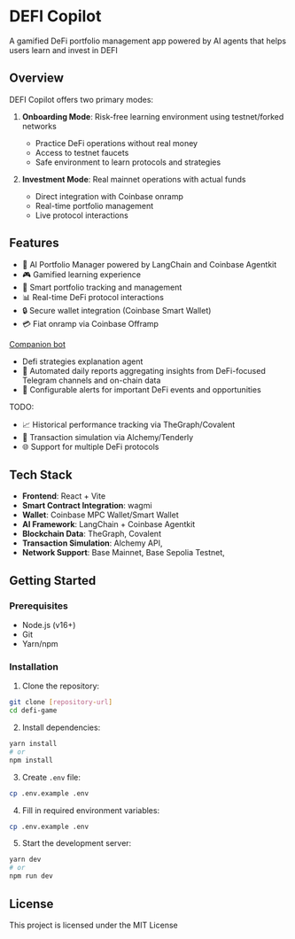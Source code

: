 # DEFI Copilot

A gamified DeFi portfolio management app powered by AI agents that helps users learn and invest in DEFI

## Overview

DEFI Copilot offers two primary modes:

1. **Onboarding Mode**: Risk-free learning environment using testnet/forked networks
   - Practice DeFi operations without real money
   - Access to testnet faucets
   - Safe environment to learn protocols and strategies

2. **Investment Mode**: Real mainnet operations with actual funds
   - Direct integration with Coinbase onramp
   - Real-time portfolio management
   - Live protocol interactions

## Features

- 🤖 AI Portfolio Manager powered by LangChain and Coinbase Agentkit
- 🎮 Gamified learning experience
- 💼 Smart portfolio tracking and management
- 📊 Real-time DeFi protocol interactions
- 🔒 Secure wallet integration (Coinbase Smart Wallet)
- 💳 Fiat onramp via Coinbase Offramp

[Companion bot](https://github.com/mr-procrastinator/defi-idea-analyse)
- Defi strategies explanation agent 
- 📱 Automated daily reports aggregating insights from DeFi-focused Telegram channels and on-chain data
- 🔔 Configurable alerts for important DeFi events and opportunities

TODO:
- 📈 Historical performance tracking via TheGraph/Covalent
- 🔄 Transaction simulation via Alchemy/Tenderly
- 🌐 Support for multiple DeFi protocols

## Tech Stack

- **Frontend**: React + Vite
- **Smart Contract Integration**: wagmi
- **Wallet**: Coinbase MPC Wallet/Smart Wallet
- **AI Framework**: LangChain + Coinbase Agentkit
- **Blockchain Data**: TheGraph, Covalent
- **Transaction Simulation**: Alchemy API,
- **Network Support**: Base Mainnet, Base Sepolia Testnet,

## Getting Started

### Prerequisites

- Node.js (v16+)
- Git
- Yarn/npm

### Installation

1. Clone the repository:
```bash
git clone [repository-url]
cd defi-game
```

2. Install dependencies:
```bash
yarn install
# or
npm install
```

3. Create `.env` file:
```bash
cp .env.example .env
```

4. Fill in required environment variables:
```bash
cp .env.example .env
```

5. Start the development server:
```bash
yarn dev
# or
npm run dev
```

## License

This project is licensed under the MIT License